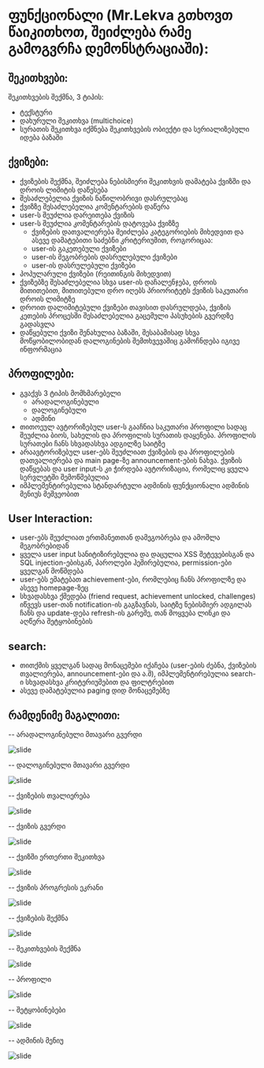 # ფუნქციონალი (Mr.Lekva გთხოვთ წაიკითხოთ, შეიძლება რამე გამოგვრჩა დემონსტრაციაში):
## შეკითხვები:
შეკითხვების შექმნა, 3 ტიპის: 
- ტექსტური
- დახურული შეკითხვა (multichoice)
- სურათის შეკითხვა
იქმნება შეკითხვების ობიექტი და სერიალიზებული იდება ბაზაში
## ქვიზები:
- ქვიზების შექმნა, შეიძლება ნებისმიერი შეკითხვის დამატება ქვიზში და დროის ლიმიტის დაწესება
- შესაძლებელია ქვიზის ნაწილობრივი დასრულებაც
- ქვიზზე შესაძლებელია კომენტარების დაწერა
- user-ს შეუძლია დარეითება ქვიზის
- user-ს შეუძლია კომენტარების დატოვება ქვიზზე
    - ქვიზების დათვალიერება შეიძლება კატეგორიების მიხედვით და ასევე დამატებითი საძებნი კრიტერიუმით, როგორიცაა: 
    - user-ის გაკეთებული ქვიზები
    - user-ის მეგობრების დასრულებული ქვიზები
    - user-ის დასრულებული ქვიზები
- პოპულარული ქვიზები (რეითინგის მიხედვით)
- ქვიზებზე შესაძლებელია სხვა user-ის დაჩალენჯება, დროის მითითებით, მითითებული დრო იღებს პრიორიტეტს ქვიზის საკუთარი დროის ლიმიტზე
- დროით დალიმიტებული ქვიზები თავისით დასრულდება, ქვიზის კეთების პროცესში შესაძლებელია გაცემული პასუხების გვერდზე გადასვლა
- დაწყებული ქვიზი შენახულია ბაზაში, შესაბამისად სხვა მოწყობილობიდან დალოგინების შემთხვევაშიც გამოჩნდება იგივე ინფორმაცია
## პროფილები:
- გვაქვს 3 ტიპის მომხმარებელი
    - არადალოგინებული
    - დალოგინებული
    - ადმინი
- თითოეულ ავტორიზებულ user-ს გააჩნია საკუთარი პროფილი სადაც შეუძლია ბიოს, სახელის და პროფილის სურათის დაყენება. პროფილის სურათები ჩანს სხვადასხვა ადგილზე საიტზე
- არაავტორიზებულ user-ებს შეუძლიათ ქვიზების და პროფილების დათვალიერება და main page-ზე announcement-ების ნახვა. ქვიზის დაწყებას და user input-ს კი ჭირდება ავტორიზაცია, რომელიც ყველა სერვლეტში შემოწმებულია
- იმპლემენტირებულია სტანდარტული ადმინის ფუნქციონალი ადმინის მენიუს მეშვეობით
## User Interaction:
- user-ებს შეუძლიათ ერთმანეთთან დამეგობრება და ამოშლა მეგობრებიდან
- ყველა user input სანიტიზირებულია და დაცულია XSS შეტევებისგან და SQL injection-ებისგან, პაროლები ჰეშირებულია, permission-ები ყველგან მოწმდება
- user-ებს ემატებათ achievement-ები, რომლებიც ჩანს პროფილზე და ასევე homepage-ზეც
- სხვადასხვა ქმედება (friend request, achievement unlocked, challenges) იწვევს user-თან notification-ის გაგზავნას, საიტზე ნებისმიერ ადგილას ჩანს და update-დება refresh-ის გარეშე, თან მოყვება ლინკი და აღწერა შეტყობინების
## search:
- თითქმის ყველგან სადაც მონაცემები იქაჩება (user-ების ძებნა, ქვიზების თვალიერება, announcement-ები და ა.შ), იმპლემენტირებულია search-ი სხვადასხვა კრიტერიუმებით და ფილტრებით
- ასევე დამატებულია paging დიდ მონაცემებზე
## რამდენიმე მაგალითი:
-- არადალოგინებული მთავარი გვერდი

![slide](https://i.imgur.com/tTO6RJr.png)

-- დალოგინებული მთავარი გვერდი

![slide](https://i.imgur.com/mXBi8NK.png)

-- ქვიზების თვალიერება

![slide](https://i.imgur.com/TZiSII9.png)

-- ქვიზის გვერდი

![slide](https://i.imgur.com/MKqQFhH.png)

-- ქვიზში ერთერთი შეკითხვა

![slide](https://i.imgur.com/hdIF6T5.png)

-- ქვიზის პროგრესის ეკრანი

![slide](https://i.imgur.com/CbYTrUp.png)

-- ქვიზების შექმნა

![slide](https://i.imgur.com/hdIF6T5.png)

-- შეკითხვების შექმნა

![slide](https://i.imgur.com/hdIF6T5.png)

-- პროფილი

![slide](https://i.imgur.com/U775ntW.png)

-- შეტყობინებები

![slide](https://i.imgur.com/ahXtxUO.png)

-- ადმინის მენიუ

![slide](https://i.imgur.com/Bp7bJFy.png)
